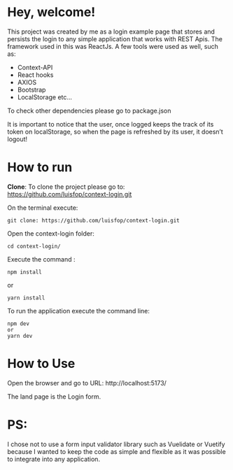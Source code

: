 # Hey, welcome!

  
This project was created by me as a login example page that stores and persists the login to any simple application that works with REST Apis.
The framework used in this was ReactJs. A few tools were used as well, such as:

- Context-API
- React hooks
- AXIOS
- Bootstrap
- LocalStorage
etc...

To check other dependencies please go to package.json


It is important to notice that the user, once logged keeps the track of its token on localStorage, so when the page is refreshed by its user, it doesn’t logout!


# How to run


**Clone**:
To clone the project please go to:
https://github.com/luisfop/context-login.git

On the terminal execute: 

    git clone: https://github.com/luisfop/context-login.git

Open the context-login folder:

    cd context-login/
    
Execute the command :

    npm install

   or

    yarn install

To run the application execute the command line:

    npm dev
    or
    yarn dev


# How to Use

Open the browser and go to URL:
http://localhost:5173/

The land page is the Login form.

# PS:

I chose not to use a form input validator library such as Vuelidate or Vuetify because I wanted to keep the code as simple and flexible as it was possible to integrate into any application.
